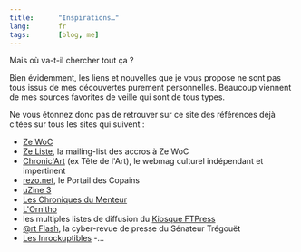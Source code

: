 ```yaml
--- 
title:      "Inspirations…" 
lang:       fr 
tags:       [blog, me]
---
```


Mais où va-t-il chercher tout ça ?

Bien évidemment, les liens et nouvelles que je vous propose ne sont pas tous issus de mes découvertes purement personnelles. Beaucoup viennent de mes sources favorites de veille qui sont de tous types.

Ne vous étonnez donc pas de retrouver sur ce site des références déjà citées sur tous les sites qui suivent :

- [Ze WoC](http://www.zewoc.com/)
- [Ze Liste](http://www.zewoc.com/zeliste/), la mailing-list des accros à Ze WoC
- [Chronic'Art](http://www.chronicart.com/) (ex Tête de l'Art), le webmag culturel indépendant et impertinent
- [rezo.net](http://rezo.net/), le Portail des Copains
- [uZine 3](http://uzine.net/)
- [Les Chroniques du Menteur](http://www.menteur.com/)
- [L'Ornitho](http://www.ornitho.org/)
- les multiples listes de diffusion du [Kiosque FTPress](http://www.ftpress.com/)
- [@rt Flash](http://www.tregouet.org/lettre/index.html), la cyber-revue de presse du Sénateur Trégouët
- [Les Inrockuptibles](http://www.lesinrocks.com/)
-…
